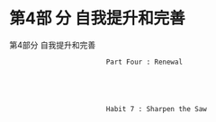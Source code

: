 # 第4部 分 自我提升和完善

第4部分 自我提升和完善




			 				Part Four : Renewal





			 				Habit 7 : Sharpen the Saw
